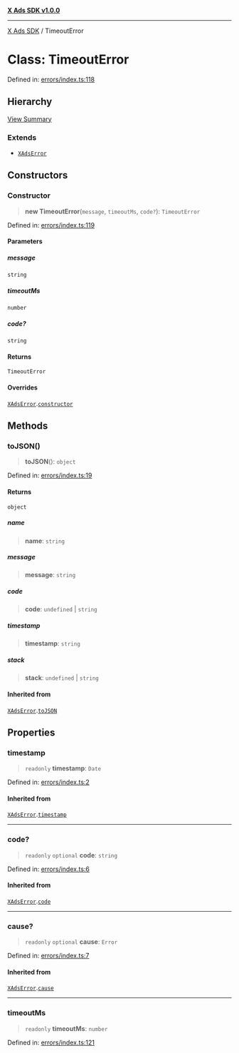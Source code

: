 [**X Ads SDK v1.0.0**](../README.md)

***

[X Ads SDK](../globals.md) / TimeoutError

# Class: TimeoutError

Defined in: [errors/index.ts:118](https://github.com/kage1020/x-ads-sdk/blob/main/src/errors/index.ts#L118)

## Hierarchy

[View Summary](../hierarchy.md)

### Extends

- [`XAdsError`](XAdsError.md)

## Constructors

### Constructor

> **new TimeoutError**(`message`, `timeoutMs`, `code?`): `TimeoutError`

Defined in: [errors/index.ts:119](https://github.com/kage1020/x-ads-sdk/blob/main/src/errors/index.ts#L119)

#### Parameters

##### message

`string`

##### timeoutMs

`number`

##### code?

`string`

#### Returns

`TimeoutError`

#### Overrides

[`XAdsError`](XAdsError.md).[`constructor`](XAdsError.md#constructor)

## Methods

### toJSON()

> **toJSON**(): `object`

Defined in: [errors/index.ts:19](https://github.com/kage1020/x-ads-sdk/blob/main/src/errors/index.ts#L19)

#### Returns

`object`

##### name

> **name**: `string`

##### message

> **message**: `string`

##### code

> **code**: `undefined` \| `string`

##### timestamp

> **timestamp**: `string`

##### stack

> **stack**: `undefined` \| `string`

#### Inherited from

[`XAdsError`](XAdsError.md).[`toJSON`](XAdsError.md#tojson)

## Properties

### timestamp

> `readonly` **timestamp**: `Date`

Defined in: [errors/index.ts:2](https://github.com/kage1020/x-ads-sdk/blob/main/src/errors/index.ts#L2)

#### Inherited from

[`XAdsError`](XAdsError.md).[`timestamp`](XAdsError.md#timestamp)

***

### code?

> `readonly` `optional` **code**: `string`

Defined in: [errors/index.ts:6](https://github.com/kage1020/x-ads-sdk/blob/main/src/errors/index.ts#L6)

#### Inherited from

[`XAdsError`](XAdsError.md).[`code`](XAdsError.md#code)

***

### cause?

> `readonly` `optional` **cause**: `Error`

Defined in: [errors/index.ts:7](https://github.com/kage1020/x-ads-sdk/blob/main/src/errors/index.ts#L7)

#### Inherited from

[`XAdsError`](XAdsError.md).[`cause`](XAdsError.md#cause)

***

### timeoutMs

> `readonly` **timeoutMs**: `number`

Defined in: [errors/index.ts:121](https://github.com/kage1020/x-ads-sdk/blob/main/src/errors/index.ts#L121)
